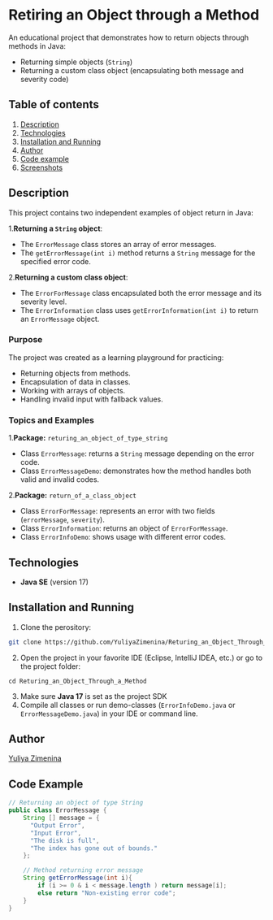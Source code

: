 # Retiring an Object through a Method

An educational project that demonstrates how to return objects through methods in Java:
- Returning simple objects (`String`)
- Returning a custom class object (encapsulating both message and severity code)

## Table of contents
1. [Description](#description)
2. [Technologies](#technologies)
3. [Installation and Running](#installation-and-running)
4. [Author](#author)
5. [Code example](#code-example)
6. [Screenshots](#screenshots)

## Description

This project contains two independent examples of object return in Java:

1.**Returning a `String` object**:
- The  `ErrorMessage` class stores an array of error messages.
- The `getErrorMessage(int i)` method returns a `String` message for the specified error code.

2.**Returning a custom class object**:
- The `ErrorForMessage` class encapsulated both the error message and its severity level.
- The `ErrorInformation` class uses `getErrorInformation(int i)` to return an `ErrorMessage` object.

### Purpose

The project was created as a learning playground for practicing:
- Returning objects from methods.
- Encapsulation of data in classes.
- Working with arrays of objects.
- Handling invalid input with fallback values.

### Topics and Examples

1.**Package:** `returing_an_object_of_type_string`
- Class `ErrorMessage`: returns a `String` message depending on the error code.
- Class `ErrorMessageDemo`: demonstrates how the method handles both valid and invalid codes.

2.**Package:** `return_of_a_class_object`
- Class `ErrorForMessage`: represents an error with two fields (`errorMessage`, `severity`).
- Class `ErrorInformation`: returns an object of `ErrorForMessage`.
- Class `ErrorInfoDemo`: shows usage with different error codes.

## Technologies

- **Java SE** (version 17)

## Installation and Running

1. Clone the perository:
   
```bash
git clone https://github.com/YuliyaZimenina/Returing_an_Object_Through_a_Method.git
```

2. Open the project in your favorite IDE (Eclipse, IntelliJ IDEA, etc.) or go to the project folder:

```
cd Returing_an_Object_Through_a_Method
```
3. Make sure **Java 17** is set as the project SDK
4. Compile all classes or run demo-classes (`ErrorInfoDemo.java` or `ErrorMessageDemo.java`) in your IDE or command line.

## Author

[Yuliya Zimenina](https://github.com/YuliyaZimenina)

## Code Example

```java
// Returning an object of type String
public class ErrorMessage {
    String [] message = {
      "Output Error",
      "Input Error",
      "The disk is full",
      "The index has gone out of bounds."
    };

    // Method returning error message
    String getErrorMessage(int i){
        if (i >= 0 & i < message.length ) return message[i];
        else return "Non-existing error code";
    }
}
```

